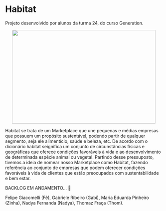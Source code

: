 # Habitat
Projeto desenvolvido por alunos da turma 24, do curso Generation. 

<p align="center">
  <img width="460" height="300" src="https://user-images.githubusercontent.com/69607844/124311424-1ca88f80-db44-11eb-80a0-7b0f5debc2b9.jpg">
</p>

Habitat se trata de um Marketplace que une pequenas e médias empresas que possuem um propósito sustentável, podendo partir de qualquer segmento, seja ele alimentício, saúde e beleza, etc. 
De acordo com o dicionário habitat seignifica um conjunto de circunstâncias físicas e geográficas que oferece condições favoráveis à vida e ao desenvolvimento de determinada espécie animal ou vegetal. Partindo desse pressuposto, tivemos a ideia de nomear nosso Marketplace como Habitat, fazendo referência ao conjunto de empresas que podem oferecer condições favoráveis à vida de clientes que estão preocupados com sustentabilidade e bem estar.  

BACKLOG EM ANDAMENTO... :leaves:

Felipe Giacomelli (Fê), Gabriele Ribeiro (Gabi), Maria Eduarda Pinheiro (Zinha), Nadya Fernanda (Nadya), Thomaz Fraça (Thom).

